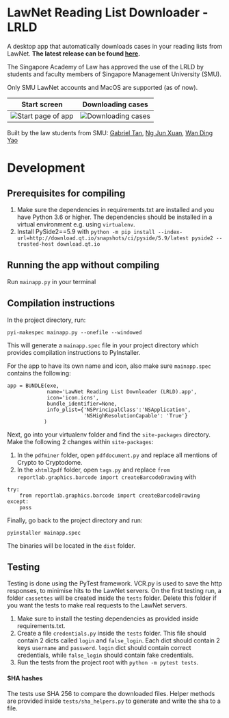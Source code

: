 # LawNet Reading List Downloader - LRLD
A desktop app that automatically downloads cases in your reading lists from LawNet. **The latest release can be found [here](https://github.com/gabrieltanhl/Legal-Reading-List-Downloader/releases).**

The Singapore Academy of Law has approved the use of the LRLD by students and faculty members of Singapore Management University (SMU). 

Only SMU LawNet accounts and MacOS are supported (as of now).

Start screen             |  Downloading cases
:-------------------------:|:-------------------------:
![](https://i.imgur.com/f06VQKb.png "Start page of app")  |  ![](https://i.imgur.com/fDYfId7.png "Downloading cases")

Built by the law students from SMU: [Gabriel Tan](https://github.com/gabrieltanhl), [Ng Jun Xuan](https://github.com/njunxuan), [Wan Ding Yao](https://github.com/DingYao)

# Development
## Prerequisites for compiling
1. Make sure the dependencies in requirements.txt are installed and you have Python 3.6 or higher. The dependencies should be installed in a virtual environment e.g. using ```virtualenv```.
2. Install PySide2==5.9 with ```python -m pip install --index-url=http://download.qt.io/snapshots/ci/pyside/5.9/latest pyside2 --trusted-host download.qt.io```

## Running the app without compiling
Run ```mainapp.py``` in your terminal

## Compilation instructions
In the project directory, run:
```
pyi-makespec mainapp.py --onefile --windowed
```
This will generate a ```mainapp.spec``` file in your project directory which provides compilation instructions to PyInstaller.

For the app to have its own name and icon, also make sure ```mainapp.spec``` contains the following:
```
app = BUNDLE(exe,
             name='LawNet Reading List Downloader (LRLD).app',
             icon='icon.icns',
             bundle_identifier=None,
             info_plist={'NSPrincipalClass':'NSApplication',
                         'NSHighResolutionCapable': 'True'}
            )
```

Next, go into your virtualenv folder and find the ```site-packages``` directory. Make the following 2 changes within ```site-packages```:
1) In the ```pdfminer``` folder, open ```pdfdocument.py``` and replace all mentions of Crypto to Cryptodome.
2) In the ```xhtml2pdf``` folder, open ```tags.py``` and replace ```from reportlab.graphics.barcode import createBarcodeDrawing``` with
```
try:
    from reportlab.graphics.barcode import createBarcodeDrawing
except:
    pass
```
Finally, go back to the project directory and run:
```
pyinstaller mainapp.spec
```
The binaries will be located in the ```dist``` folder.

## Testing
Testing is done using the PyTest framework. VCR.py is used to save the http responses, to minimise hits to the LawNet servers. On the first testing run, a folder ```cassettes``` will be created inside the ```tests``` folder. Delete this folder if you want the tests to make real requests to the LawNet servers.
1. Make sure to install the testing dependencies as provided inside requirements.txt.
2. Create a file ```credentials.py``` inside the ```tests``` folder. This file should contain 2 dicts called ```login``` and ```false_login```. Each dict should contain 2 keys ```username``` and ```password```. ```login``` dict should contain correct credentials, while ```false_login``` should contain fake credentials.
3. Run the tests from the project root with ```python -m pytest tests```.

#### SHA hashes
The tests use SHA 256 to compare the downloaded files. Helper methods are provided inside ```tests/sha_helpers.py``` to generate and write the sha to a file.
